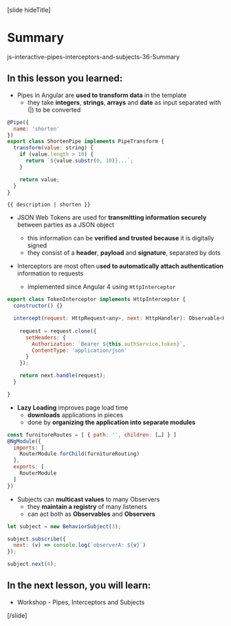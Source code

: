 [slide hideTitle]

# Summary

js-interactive-pipes-interceptors-and-subjects-36-Summary

## In this lesson you learned:

- Pipes in Angular are **used to transform data** in the template
  - they take **integers**, **strings**, **arrays** and **date** as input separated with (\|\) to be converted

```js
@Pipe({
  name: 'shorten'
})
export class ShortenPipe implements PipeTransform {
  transform(value: string) {
    if (value.length > 10) {
      return `${value.substr(0, 10)}...`; 
    }

    return value;
  }
}

```

`{{ description | shorten }}`


- JSON Web Tokens are used for **transmitting information securely** between parties as a JSON object
  - this information can be **verified and trusted because** it is digitally signed
  - they consist of a **header**, **payload** and **signature**, separated by dots

- Interceptors are most often u**sed to automatically attach authentication** information to requests
  - implemented since Angular 4 using `HttpInterceptor`

```js
export class TokenInterceptor implements HttpInterceptor {
  constructor() {}

  intercept(request: HttpRequest<any>, next: HttpHandler): Observable<HttpEvent<any>> {
 
    request = request.clone({
      setHeaders: {
        Authorization: `Bearer ${this.authService.token}`,
        ContentType: 'application/json'
      }
    });

    return next.handle(request);
  }

}

```

- **Lazy Loading** improves page load time
  - **downloads** applications in pieces
  - done by **organizing the application into separate modules**

```js
const furnitureRoutes = [ { path: '', children: […] } ]
@NgModule({
  imports: [
    RouterModule.forChild(furnitureRouting)
  ],
  exports: [
    RouterModule
  ]
})

```

- Subjects can **multicast values** to many Observers
  - they **maintain a registry** of many listeners
  - can act both as **Observables** and **Observers**

```js
let subject = new BehaviorSubject(3);

subject.subscribe({
  next: (v) => console.log(`observerA: ${v}`)
});

subject.next(4);

```


## In the next lesson, you will learn:

- Workshop - Pipes, Interceptors and Subjects


[/slide]
